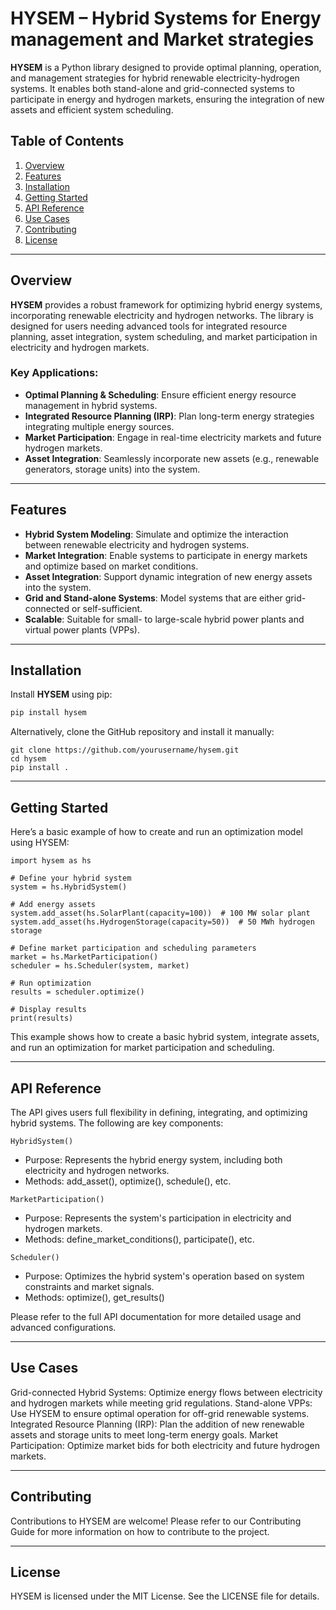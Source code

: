 # HYSEM – Hybrid Systems for Energy management and Market strategies

**HYSEM** is a Python library designed to provide optimal planning, operation, and management strategies for hybrid renewable electricity-hydrogen systems. It enables both stand-alone and grid-connected systems to participate in energy and hydrogen markets, ensuring the integration of new assets and efficient system scheduling.

## Table of Contents
1. [Overview](#overview)
2. [Features](#features)
3. [Installation](#installation)
4. [Getting Started](#getting-started)
5. [API Reference](#api-reference)
6. [Use Cases](#use-cases)
7. [Contributing](#contributing)
8. [License](#license)

---

## Overview

**HYSEM** provides a robust framework for optimizing hybrid energy systems, incorporating renewable electricity and hydrogen networks. The library is designed for users needing advanced tools for integrated resource planning, asset integration, system scheduling, and market participation in electricity and hydrogen markets.

### Key Applications:
- **Optimal Planning & Scheduling**: Ensure efficient energy resource management in hybrid systems.
- **Integrated Resource Planning (IRP)**: Plan long-term energy strategies integrating multiple energy sources.
- **Market Participation**: Engage in real-time electricity markets and future hydrogen markets.
- **Asset Integration**: Seamlessly incorporate new assets (e.g., renewable generators, storage units) into the system.

---

## Features

- **Hybrid System Modeling**: Simulate and optimize the interaction between renewable electricity and hydrogen systems.
- **Market Integration**: Enable systems to participate in energy markets and optimize based on market conditions.
- **Asset Integration**: Support dynamic integration of new energy assets into the system.
- **Grid and Stand-alone Systems**: Model systems that are either grid-connected or self-sufficient.
- **Scalable**: Suitable for small- to large-scale hybrid power plants and virtual power plants (VPPs).

---

## Installation

Install **HYSEM** using pip:

```bash
pip install hysem
```
Alternatively, clone the GitHub repository and install it manually:
```
git clone https://github.com/yourusername/hysem.git
cd hysem
pip install .
```

---

## Getting Started
Here’s a basic example of how to create and run an optimization model using HYSEM:

```
import hysem as hs

# Define your hybrid system
system = hs.HybridSystem()

# Add energy assets
system.add_asset(hs.SolarPlant(capacity=100))  # 100 MW solar plant
system.add_asset(hs.HydrogenStorage(capacity=50))  # 50 MWh hydrogen storage

# Define market participation and scheduling parameters
market = hs.MarketParticipation()
scheduler = hs.Scheduler(system, market)

# Run optimization
results = scheduler.optimize()

# Display results
print(results)
```

This example shows how to create a basic hybrid system, integrate assets, and run an optimization for market participation and scheduling.


---

## API Reference
The API gives users full flexibility in defining, integrating, and optimizing hybrid systems. The following are key components:
```
HybridSystem()
```
- Purpose: Represents the hybrid energy system, including both electricity and hydrogen networks.
- Methods: add_asset(), optimize(), schedule(), etc.
```
MarketParticipation()
```
- Purpose: Represents the system's participation in electricity and hydrogen markets.
- Methods: define_market_conditions(), participate(), etc.
```
Scheduler()
```
- Purpose: Optimizes the hybrid system's operation based on system constraints and market signals.
- Methods: optimize(), get_results()

Please refer to the full API documentation for more detailed usage and advanced configurations.


---

## Use Cases
Grid-connected Hybrid Systems: Optimize energy flows between electricity and hydrogen markets while meeting grid regulations.
Stand-alone VPPs: Use HYSEM to ensure optimal operation for off-grid renewable systems.
Integrated Resource Planning (IRP): Plan the addition of new renewable assets and storage units to meet long-term energy goals.
Market Participation: Optimize market bids for both electricity and future hydrogen markets.

---

## Contributing
Contributions to HYSEM are welcome! Please refer to our Contributing Guide for more information on how to contribute to the project.

---

## License
HYSEM is licensed under the MIT License. See the LICENSE file for details.
